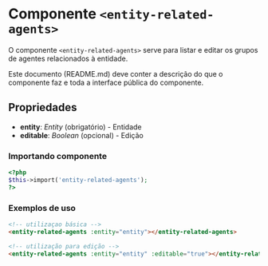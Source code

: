 # Componente `<entity-related-agents>`
O componente `<entity-related-agents>` serve para listar e editar os grupos de agentes relacionados à entidade.

Este documento (README.md) deve conter a descrição do que o componente faz e toda a interface pública do componente.

## Propriedades
- **entity**: *Entity* (obrigatório) - Entidade 
- **editable**: *Boolean* (opcional) - Edição

### Importando componente
```PHP
<?php 
$this->import('entity-related-agents');
?>
```
### Exemplos de uso
```HTML
<!-- utilizaçao básica -->
<entity-related-agents :entity="entity"></entity-related-agents>

<!-- utilização para edição -->
<entity-related-agents :entity="entity" :editable="true"></entity-related-agents>

```